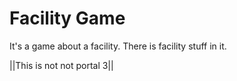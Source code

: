 # Facility Game

It's a game about a facility.
There is facility stuff in it.

||This is not not portal 3||
